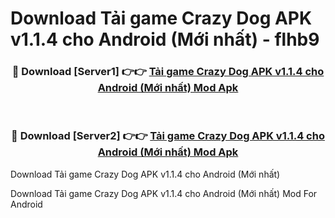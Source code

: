 # Download Tải game Crazy Dog APK v1.1.4 cho Android (Mới nhất) - flhb9


<div align="center">
<h3>🔴 Download [Server1] 👉👉 <a href="https://apk-comot.site?title=Tải_game_Crazy_Dog_APK_v1.1.4_cho_Android_(Mới_nhất)">Tải game Crazy Dog APK v1.1.4 cho Android (Mới nhất) Mod Apk</a></h3><br>
<h3>🔴 Download [Server2] 👉👉 <a href="https://apk-comot.site?title=Tải_game_Crazy_Dog_APK_v1.1.4_cho_Android_(Mới_nhất)">Tải game Crazy Dog APK v1.1.4 cho Android (Mới nhất) Mod Apk</a></h3>
</div>



Download Tải game Crazy Dog APK v1.1.4 cho Android (Mới nhất) 

Download Tải game Crazy Dog APK v1.1.4 cho Android (Mới nhất) Mod For Android